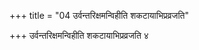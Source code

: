 +++
title = "04 उर्वन्तरिक्षमन्विहीति शकटायाभिप्रव्रजति"

+++
उर्वन्तरिक्षमन्विहीति शकटायाभिप्रव्रजति ४